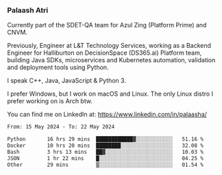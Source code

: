 ### Palaash Atri

Currently part of the SDET-QA team for Azul Zing (Platform Prime) and CNVM. 

Previously, Engineer at L&T Technology Services, working as a Backend Engineer for Halliburton on DecisionSpace (DS365.ai) Platform team, building Java SDKs, microservices and Kubernetes automation, validation and deployment tools using Python.

I speak C++, Java, JavaScript & Python 3.

I prefer Windows, but I work on macOS and Linux. The only Linux distro I prefer working on is Arch btw.

You can find me on LinkedIn at: https://www.linkedin.com/in/palaasha/

<!--START_SECTION:waka-->

```txt
From: 15 May 2024 - To: 22 May 2024

Python       16 hrs 29 mins  ████████████▓░░░░░░░░░░░░   51.16 %
Docker       10 hrs 20 mins  ████████░░░░░░░░░░░░░░░░░   32.08 %
Bash         3 hrs 13 mins   ██▓░░░░░░░░░░░░░░░░░░░░░░   10.03 %
JSON         1 hr 22 mins    █░░░░░░░░░░░░░░░░░░░░░░░░   04.25 %
Other        29 mins         ▒░░░░░░░░░░░░░░░░░░░░░░░░   01.54 %
```

<!--END_SECTION:waka-->
